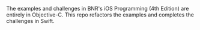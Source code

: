 The examples and challenges in BNR's iOS Programming (4th Edition) are entirely in Objective-C.  This repo refactors the examples and completes the challenges in Swift.